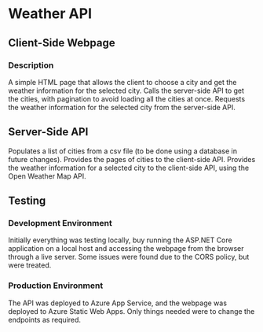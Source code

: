 # Weather API

## Client-Side Webpage

### Description
A simple HTML page that allows the client to choose a city and get the weather information for the selected city.
Calls the server-side API to get the cities, with pagination to avoid loading all the cities at once.
Requests the weather information for the selected city from the server-side API.

## Server-Side API
Populates a list of cities from a csv file (to be done using a database in future changes).
Provides the pages of cities to the client-side API.
Provides the weather information for a selected city to the client-side API, using the Open Weather Map API.


## Testing

### Development Environment

Initially everything was testing locally, buy running the ASP.NET Core application on a local host and accessing the webpage from the browser through a live server. Some issues were found due to the CORS policy, but were treated.

### Production Environment

The API was deployed to Azure App Service, and the webpage was deployed to Azure Static Web Apps. Only things needed were to change the endpoints as required.